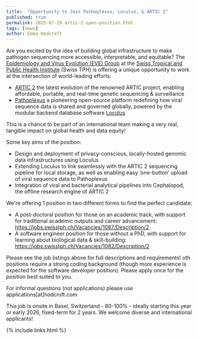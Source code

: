 ```yaml
---
title:  "Opportunity to Join Pathoplexus, Loculus, & ARTIC 2"
published: true
permalink: 2025-07-29_artic-2-open-position.html
tags: [news]
author: Emma Hodcroft
---
```


Are you excited by the idea of building global infrastructure to make pathogen sequencing more accessible, interpretable, and equitable? The [Epidemiology and Virus Evolution (EVE) Group](https://www.swisstph.ch/en/about/mpi/epidemiology-and-viral-evolution) at the [Swiss Tropical and Public Health Institute](https://www.swisstph.ch/en/) (Swiss TPH) is offering a unique opportunity to work at the intersection of world-leading efforts:

- [ARTIC 2](https://artic.network/) the latest evolution of the renowned ARTIC project, enabling affordable, portable, and real-time genetic sequencing & surveillance
- [Pathoplexus](https://pathoplexus.org/) a pioneering open-source platform redefining how viral sequence data is shared and governed globally, powered by the modular backend database software [Loculus](https://loculus.org/)

This is a chance to be part of an international team making a very real, tangible impact on global health and data equity!

Some key aims of the position:
- Design and deployment of privacy-conscious, locally-hosted genomic data infrastructures using Loculus
- Extending Loculus to link seamlessly with the ARTIC 2 sequencing pipeline for local storage, as well as enabling easy ‘one-button’ upload of viral sequence data to Pathoplexus
- Integration of viral and bacterial analytical pipelines into Cephalopod, the offline research engine of ARTIC 2

We're offering 1 position in two different forms to find the perfect candidate:
- A post-doctoral position for those on an academic track, with support for traditional academic outputs and career advancement: https://jobs.swisstph.ch/Vacancies/1087/Description/2
- A software engineer position for those without a PhD, with support for learning about biological data & skill-building: https://jobs.swisstph.ch/Vacancies/1082/Description/2

Please see the job listings above for full descriptions and requirements! 
oth positions require a strong coding background (though more experience is expected for the software developer position). Please apply once for the position best suited to you. 

For informal questions (not applications) please use applications[at]hodcroft.com

This job is onsite in Basel, Switzerland - 80-100% - ideally starting this year or early 2026, fixed-term for 2 years. 
We welcome diverse and international applicants!

{% include links.html %}